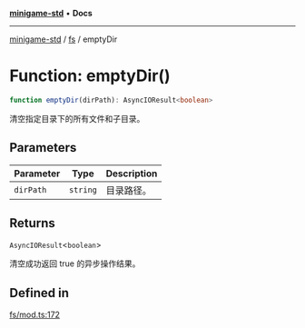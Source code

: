 [**minigame-std**](../../../README.md) • **Docs**

***

[minigame-std](../../../README.md) / [fs](../README.md) / emptyDir

# Function: emptyDir()

```ts
function emptyDir(dirPath): AsyncIOResult<boolean>
```

清空指定目录下的所有文件和子目录。

## Parameters

| Parameter | Type | Description |
| ------ | ------ | ------ |
| `dirPath` | `string` | 目录路径。 |

## Returns

`AsyncIOResult`\<`boolean`\>

清空成功返回 true 的异步操作结果。

## Defined in

[fs/mod.ts:172](https://github.com/JiangJie/minigame-std/blob/1fb9a762786cb461df809682ecf1703bbcf00b3a/src/std/fs/mod.ts#L172)
